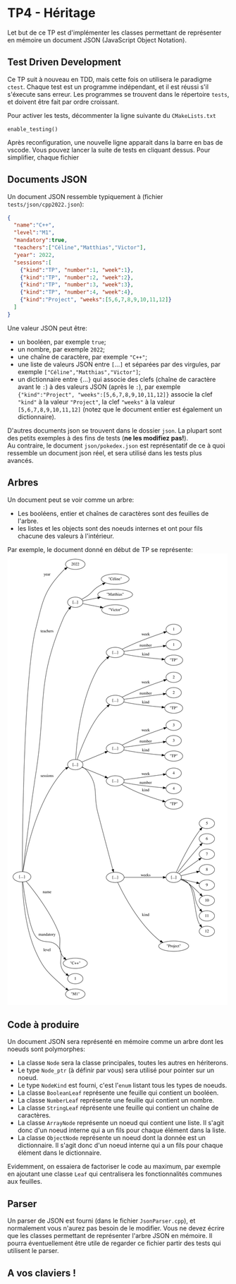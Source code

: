 # TP4 - Héritage

Let but de ce TP est d'implémenter les classes permettant de représenter en mémoire un document JSON (JavaScript Object Notation).


## Test Driven Development

Ce TP suit à nouveau en TDD, mais cette fois on utilisera le paradigme `ctest`.  Chaque test est un programme indépendant, et il est réussi s'il s'éxecute sans erreur.  Les programmes  se trouvent dans le répertoire `tests`, et doivent être fait par ordre croissant.

Pour activer les tests, décommenter la ligne suivante du `CMakeLists.txt`
```
enable_testing()
```

Après reconfiguration, une nouvelle ligne apparait dans la barre en bas de vscode.  Vous pouvez lancer la suite de tests en cliquant dessus.
Pour simplifier, chaque fichier


## Documents JSON


Un document JSON ressemble typiquement à (fichier `tests/json/cpp2022.json`):
```json
{
  "name":"C++",
  "level":"M1",
  "mandatory":true,
  "teachers":["Céline","Matthias","Victor"],
  "year": 2022,
  "sessions":[
    {"kind":"TP", "number":1, "week":1},
    {"kind":"TP", "number":2, "week":2},
    {"kind":"TP", "number":3, "week":3},
    {"kind":"TP", "number":4, "week":4},
    {"kind":"Project", "weeks":[5,6,7,8,9,10,11,12]}
  ]
}
```

Une valeur JSON peut être:
- un booléen, par exemple `true`;
- un nombre, par exemple `2022`;
- une chaîne de caractère, par exemple `"C++"`;
- une liste de valeurs JSON entre `[`...`]` et séparées par des virgules, par exemple `["Céline","Matthias","Victor"]`;
- un dictionnaire entre `{`...`}` qui associe des clefs (chaîne de caractère avant le `:`) à des valeurs JSON (après le `:`), par exemple `{"kind":"Project", "weeks":[5,6,7,8,9,10,11,12]}` associe la clef `"kind"` à la valeur `"Project"`, la clef `"weeks"` à la valeur `[5,6,7,8,9,10,11,12]` (notez que le document entier est également un dictionnaire).


D'autres documents json se trouvent dans le dossier `json`. La plupart sont des petits exemples à des fins de tests (**ne les modifiez pas!**).  
Au contraire, le document `json/pokedex.json` est représentatif de ce à quoi ressemble un document json réel, et sera utilisé dans les tests plus avancés.


## Arbres

Un document peut se voir comme un arbre:
- Les booléens, entier et chaînes de caractères sont des feuilles de l'arbre.
- les listes et les objects sont des noeuds internes et ont pour fils chacune des valeurs à l'intérieur.

Par exemple, le document donné en début de TP se représente:
![Représentation du document json cpp2022.json](cpp2022.svg)


## Code à produire

Un document JSON sera représenté en mémoire comme un arbre dont les noeuds sont polymorphes:
- La classe `Node` sera la classe principales, toutes les autres en hériterons.
- Le type `Node_ptr` (à définir par vous) sera utilisé pour pointer sur un noeud.
- Le type `NodeKind` est fourni, c'est l'`enum` listant tous les types de noeuds.
- La classe `BooleanLeaf` représente une feuille qui contient un booléen.
- La classe `NumberLeaf` représente une feuille qui contient un nombre.
- La classe `StringLeaf` réprésente une feuille qui contient un chaîne de caractères.
- La classe `ArrayNode` représente un noeud qui contient une liste. Il s'agit donc d'un noeud interne qui a un fils pour chaque élément dans la liste.
- La classe `ObjectNode` représente un noeud dont la donnée est un dictionnaire.  Il s'agit donc d'un noeud interne qui a un fils pour chaque élément dans le dictionnaire.

Evidemment, on essaiera de factoriser le code au maximum, par exemple en ajoutant une classe `Leaf` qui centralisera les fonctionnalités communes aux feuilles.

## Parser

Un parser de JSON est fourni (dans le fichier `JsonParser.cpp`), et normalement vous n'aurez pas besoin de le modifier.
Vous ne devez écrire que les classes permettant de représenter l'arbre JSON en mémoire. 
Il pourra éventuellement être utile de regarder ce fichier partir des tests qui utilisent le parser.







## A vos claviers !